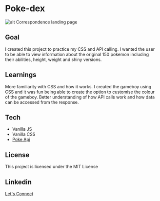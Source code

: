 # Poke-dex

![alt Correspondence landing page](https://res.cloudinary.com/dhkbanegq/image/upload/v1664934513/Screen_Shot_2022-10-05_at_2.47.11_PM_xqobyc.jpg)

## Goal
I created this project to practice my CSS and API calling. I wanted the user to be able to view information about the original 150 pokemon including their abilities, height, weight and shiny versions.

## Learnings
More familiarity with CSS and how it works. I created the gameboy using CSS and it was fun being able to create the option to customise the colour of the gameboy.
Better understanding of how API calls work and how data can be accessed from the response.


## Tech
* Vanilla JS
* Vanilla CSS
* [Poke Api](https://pokeapi.co/)

## License
This project is licensed under the MIT License

## Linkedin
[Let's Connect](https://www.linkedin.com/in/oscar-harron-87228a164/)
